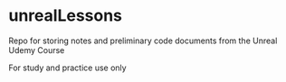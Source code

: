 # unrealLessons

Repo for storing notes and preliminary code documents from the Unreal Udemy Course

For study and practice use only
